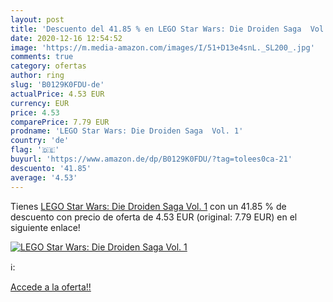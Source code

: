 ```yaml
---
layout: post
title: 'Descuento del 41.85 % en LEGO Star Wars: Die Droiden Saga  Vol. 1'
date: 2020-12-16 12:54:52
image: 'https://m.media-amazon.com/images/I/51+D13e4snL._SL200_.jpg'
comments: true
category: ofertas
author: ring
slug: 'B0129K0FDU-de'
actualPrice: 4.53 EUR
currency: EUR
price: 4.53
comparePrice: 7.79 EUR
prodname: 'LEGO Star Wars: Die Droiden Saga  Vol. 1'
country: 'de'
flag: '🇩🇪'
buyurl: 'https://www.amazon.de/dp/B0129K0FDU/?tag=tolees0ca-21'
descuento: '41.85'
average: '4.53'
---
```


Tienes [LEGO Star Wars: Die Droiden Saga  Vol. 1](https://www.amazon.de/dp/B0129K0FDU/?tag=tolees0ca-21) con un 41.85 % de descuento con precio de oferta de 4.53 EUR (original: 7.79 EUR) en el siguiente enlace!

[![LEGO Star Wars: Die Droiden Saga  Vol. 1](https://m.media-amazon.com/images/I/51+D13e4snL._SL200_.jpg)](https://www.amazon.de/dp/B0129K0FDU/?tag=tolees0ca-21)

ℹ️:


[Accede a la oferta!!](https://www.amazon.de/dp/B0129K0FDU/?tag=tolees0ca-21)
